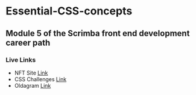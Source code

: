 # Essential-CSS-concepts

## Module 5 of the Scrimba front end development career path

### Live Links

<ul>
  <li>NFT Site <a  href="https://nft-site-by-s4ch1.netlify.app/">Link</a></li>
  <li>CSS Challenges <a  href="https://portfolio-site-by-s4chi.netlify.app/">Link</a></li>
  <li>Oldagram <a  href="https://oldagram-by-s4ch1.netlify.app/">Link</a></li>
</ul>

